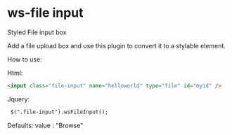 ws-file input
===========

Styled File input box

Add a file upload box and use this plugin to convert it to a stylable element.

How to use:

Html:
```html
<input class="file-input" name="helloworld" type="file" id="myid" />
```

Jquery:
```html
 $(".file-input").wsFileInput();
```


Defaults:
value : "Browse"

